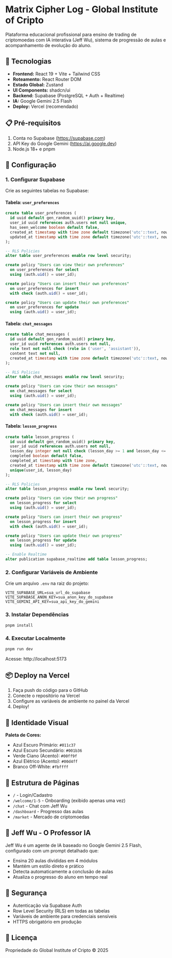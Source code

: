 # Matrix Cipher Log - Global Institute of Cripto

Plataforma educacional profissional para ensino de trading de criptomoedas com IA interativa (Jeff Wu), sistema de progressão de aulas e acompanhamento de evolução do aluno.

## 🚀 Tecnologias

- **Frontend:** React 19 + Vite + Tailwind CSS
- **Roteamento:** React Router DOM
- **Estado Global:** Zustand
- **UI Components:** shadcn/ui
- **Backend:** Supabase (PostgreSQL + Auth + Realtime)
- **IA:** Google Gemini 2.5 Flash
- **Deploy:** Vercel (recomendado)

## 📋 Pré-requisitos

1. Conta no Supabase (https://supabase.com)
2. API Key do Google Gemini (https://ai.google.dev)
3. Node.js 18+ e pnpm

## 🔧 Configuração

### 1. Configurar Supabase

Crie as seguintes tabelas no Supabase:

#### Tabela: `user_preferences`
```sql
create table user_preferences (
  id uuid default gen_random_uuid() primary key,
  user_id uuid references auth.users not null unique,
  has_seen_welcome boolean default false,
  created_at timestamp with time zone default timezone('utc'::text, now()) not null,
  updated_at timestamp with time zone default timezone('utc'::text, now()) not null
);

-- RLS Policies
alter table user_preferences enable row level security;

create policy "Users can view their own preferences"
  on user_preferences for select
  using (auth.uid() = user_id);

create policy "Users can insert their own preferences"
  on user_preferences for insert
  with check (auth.uid() = user_id);

create policy "Users can update their own preferences"
  on user_preferences for update
  using (auth.uid() = user_id);
```

#### Tabela: `chat_messages`
```sql
create table chat_messages (
  id uuid default gen_random_uuid() primary key,
  user_id uuid references auth.users not null,
  role text not null check (role in ('user', 'assistant')),
  content text not null,
  created_at timestamp with time zone default timezone('utc'::text, now()) not null
);

-- RLS Policies
alter table chat_messages enable row level security;

create policy "Users can view their own messages"
  on chat_messages for select
  using (auth.uid() = user_id);

create policy "Users can insert their own messages"
  on chat_messages for insert
  with check (auth.uid() = user_id);
```

#### Tabela: `lesson_progress`
```sql
create table lesson_progress (
  id uuid default gen_random_uuid() primary key,
  user_id uuid references auth.users not null,
  lesson_day integer not null check (lesson_day >= 1 and lesson_day <= 20),
  completed boolean default false,
  completed_at timestamp with time zone,
  created_at timestamp with time zone default timezone('utc'::text, now()) not null,
  unique(user_id, lesson_day)
);

-- RLS Policies
alter table lesson_progress enable row level security;

create policy "Users can view their own progress"
  on lesson_progress for select
  using (auth.uid() = user_id);

create policy "Users can insert their own progress"
  on lesson_progress for insert
  with check (auth.uid() = user_id);

create policy "Users can update their own progress"
  on lesson_progress for update
  using (auth.uid() = user_id);

-- Enable Realtime
alter publication supabase_realtime add table lesson_progress;
```

### 2. Configurar Variáveis de Ambiente

Crie um arquivo `.env` na raiz do projeto:

```env
VITE_SUPABASE_URL=sua_url_do_supabase
VITE_SUPABASE_ANON_KEY=sua_anon_key_do_supabase
VITE_GEMINI_API_KEY=sua_api_key_do_gemini
```

### 3. Instalar Dependências

```bash
pnpm install
```

### 4. Executar Localmente

```bash
pnpm run dev
```

Acesse: http://localhost:5173

## 📦 Deploy na Vercel

1. Faça push do código para o GitHub
2. Conecte o repositório na Vercel
3. Configure as variáveis de ambiente no painel da Vercel
4. Deploy!

## 🎨 Identidade Visual

**Paleta de Cores:**
- Azul Escuro Primário: `#011c37`
- Azul Escuro Secundário: `#001b36`
- Verde Ciano (Acento): `#00ff9f`
- Azul Elétrico (Acento): `#00d4ff`
- Branco Off-White: `#fbffff`

## 📱 Estrutura de Páginas

- `/` - Login/Cadastro
- `/welcome/1-5` - Onboarding (exibido apenas uma vez)
- `/chat` - Chat com Jeff Wu
- `/dashboard` - Progresso das aulas
- `/market` - Mercado de criptomoedas

## 🤖 Jeff Wu - O Professor IA

Jeff Wu é um agente de IA baseado no Google Gemini 2.5 Flash, configurado com um prompt detalhado que:

- Ensina 20 aulas divididas em 4 módulos
- Mantém um estilo direto e prático
- Detecta automaticamente a conclusão de aulas
- Atualiza o progresso do aluno em tempo real

## 🔐 Segurança

- Autenticação via Supabase Auth
- Row Level Security (RLS) em todas as tabelas
- Variáveis de ambiente para credenciais sensíveis
- HTTPS obrigatório em produção

## 📄 Licença

Propriedade do Global Institute of Cripto © 2025

